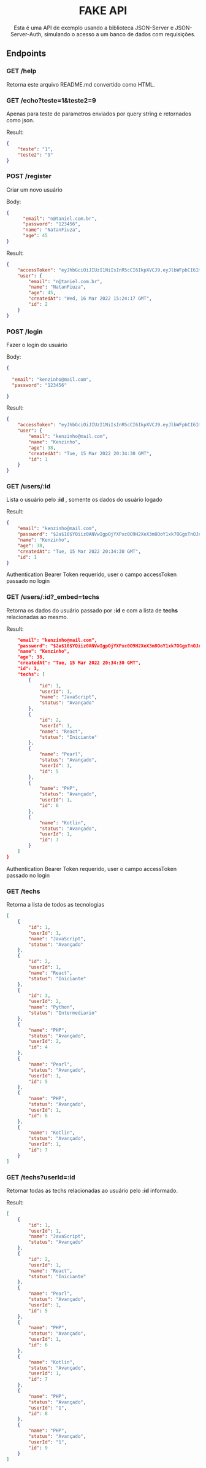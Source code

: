 # 
<h1 align="center">
  FAKE API
</h1>

<p align = "center">
Esta é uma API de exemplo usando a biblioteca JSON-Server e JSON-Server-Auth, simulando o acesso a um banco de dados com requisições. 
</p>


## **Endpoints**


### **GET** /help

Retorna este arquivo README.md convertido como HTML.
### **GET** /echo?teste=1&teste2=9
Apenas para teste de parametros enviados por query string e retornados como json.

Result:

```json
{
	"teste": "1",
	"teste2": "9"
}
```
### **POST** /register

Criar um novo usuário

Body:

```json
{
      "email": "n@taniel.com.br",
      "password": "123456",
      "name": "NatanFiuza",
      "age": 45      
}
```

Result:

```json
{
	"accessToken": "eyJhbGciOiJIUzI1NiIsInR5cCI6IkpXVCJ9.eyJlbWFpbCI6Im5AdGFuaWVsLmNvbS5iciIsImlhdCI6MTY0NzQ0NDI1NywiZXhwIjoxNjQ3NDQ3ODU3LCJzdWIiOiIyIn0.Lx1fVZl1ot2Qhdx9OeGCFhE7hVQYs445vhZiKghAOYs",
	"user": {
		"email": "n@taniel.com.br",
		"name": "NatanFiuza",
		"age": 45,
		"createdAt": "Wed, 16 Mar 2022 15:24:17 GMT",
		"id": 2
	}
}
```

### POST /login

Fazer o login do usuário

Body:

```json
{
	
  "email": "kenzinho@mail.com",
  "password": "123456"

}
```

Result:

```json
{
	"accessToken": "eyJhbGciOiJIUzI1NiIsInR5cCI6IkpXVCJ9.eyJlbWFpbCI6ImtlbnppbmhvQG1haWwuY29tIiwiaWF0IjoxNjQ3NDQ0MzIzLCJleHAiOjE2NDc0NDc5MjMsInN1YiI6IjEifQ.pWMmKd-JtrUKNWW2C38tDbOTb7aNHdd-3VYOlt09pcE",
	"user": {
		"email": "kenzinho@mail.com",
		"name": "Kenzinho",
		"age": 38,
		"createdAt": "Tue, 15 Mar 2022 20:34:30 GMT",
		"id": 1
	}
}
```

### GET /users/:id

Lista o usuário pelo **:id** , somente os dados do usuário logado

Result:

```json
{
	"email": "kenzinho@mail.com",
	"password": "$2a$10$YQiiz0ANVwIgpOjYXPxc0O9H2XeX3m8OoY1xk7OGgxTnOJnsZU7FO",
	"name": "Kenzinho",
	"age": 38,
	"createdAt": "Tue, 15 Mar 2022 20:34:30 GMT",
	"id": 1
}

```

Authentication Bearer Token requerido, user o campo accessToken passado no login

### GET /users/:id?_embed=techs

Retorna os dados do usuário passado por **:id** e com a lista de **techs** relacionadas ao mesmo.

Result:

```json
	"email": "kenzinho@mail.com",
	"password": "$2a$10$YQiiz0ANVwIgpOjYXPxc0O9H2XeX3m8OoY1xk7OGgxTnOJnsZU7FO",
	"name": "Kenzinho",
	"age": 38,
	"createdAt": "Tue, 15 Mar 2022 20:34:30 GMT",
	"id": 1,
	"techs": [
		{
			"id": 1,
			"userId": 1,
			"name": "JavaScript",
			"status": "Avançado"
		},
		{
			"id": 2,
			"userId": 1,
			"name": "React",
			"status": "Iniciante"
		},
		{
			"name": "Pearl",
			"status": "Avançado",
			"userId": 1,
			"id": 5
		},
		{
			"name": "PHP",
			"status": "Avançado",
			"userId": 1,
			"id": 6
		},
		{
			"name": "Kotlin",
			"status": "Avançado",
			"userId": 1,
			"id": 7
		}
	]
}

```
Authentication Bearer Token requerido, user o campo accessToken passado no login

### GET /techs

Retorna a lista de todos as tecnologias

```json
[
	{
		"id": 1,
		"userId": 1,
		"name": "JavaScript",
		"status": "Avançado"
	},
	{
		"id": 2,
		"userId": 1,
		"name": "React",
		"status": "Iniciante"
	},
	{
		"id": 3,
		"userId": 2,
		"name": "Python",
		"status": "Intermediario"
	},
	{
		"name": "PHP",
		"status": "Avançado",
		"userId": 2,
		"id": 4
	},
	{
		"name": "Pearl",
		"status": "Avançado",
		"userId": 1,
		"id": 5
	},
	{
		"name": "PHP",
		"status": "Avançado",
		"userId": 1,
		"id": 6
	},
	{
		"name": "Kotlin",
		"status": "Avançado",
		"userId": 1,
		"id": 7
	}
]
```

### GET /techs?userId=:id

Retornar todas as techs relacionadas ao usuário pelo **:id** informado. 



Result:
```json
[
	{
		"id": 1,
		"userId": 1,
		"name": "JavaScript",
		"status": "Avançado"
	},
	{
		"id": 2,
		"userId": 1,
		"name": "React",
		"status": "Iniciante"
	},
	{
		"name": "Pearl",
		"status": "Avançado",
		"userId": 1,
		"id": 5
	},
	{
		"name": "PHP",
		"status": "Avançado",
		"userId": 1,
		"id": 6
	},
	{
		"name": "Kotlin",
		"status": "Avançado",
		"userId": 1,
		"id": 7
	},
	{
		"name": "PHP",
		"status": "Avançado",
		"userId": "1",
		"id": 8
	},
	{
		"name": "PHP",
		"status": "Avançado",
		"userId": "1",
		"id": 9
	}
]
```
